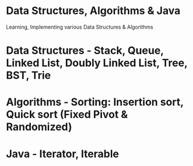 # Data Structures, Algorithms & Java
Learning, Implementing various Data Structures &amp; Algorithms

# Data Structures - Stack, Queue, Linked List, Doubly Linked List, Tree, BST, Trie
# Algorithms - Sorting: Insertion sort, Quick sort (Fixed Pivot & Randomized)
# Java - Iterator, Iterable
